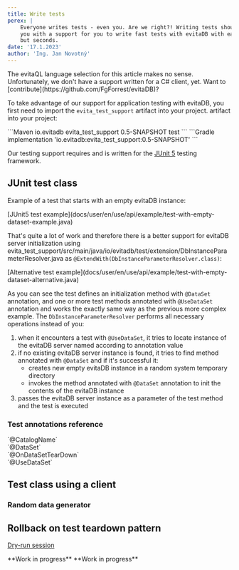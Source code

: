 ```yaml
---
title: Write tests
perex: |
    Everyone writes tests - even you. Are we right?! Writing tests should be a pleasure and that's why we try to provide 
    you with a support for you to write fast tests with evitaDB with ease. Your integration test shouldn't take minutes 
    but seconds.
date: '17.1.2023'
author: 'Ing. Jan Novotný'
---
```


<LanguageSpecific to="evitaql">
The evitaQL language selection for this article makes no sense.
</LanguageSpecific>

<LanguageSpecific to="csharp">
Unfortunately, we don't have a support written for a C# client, yet. Want to
[contribute](https://github.com/FgForrest/evitaDB)?
</LanguageSpecific>

<LanguageSpecific to="java">

To take advantage of our support for application testing with evitaDB, you first need to import the `evita_test_support`
artifact into your project. artifact into your project:

<CodeTabs>
<CodeTabsBlock>
```Maven
<dependency>
    <groupId>io.evitadb</groupId>
    <artifactId>evita_test_support</artifactId>
    <version>0.5-SNAPSHOT</version>
    <scope>test</scope>
</dependency>
```
</CodeTabsBlock>
<CodeTabsBlock>
```Gradle
implementation 'io.evitadb:evita_test_support:0.5-SNAPSHOT'
```
</CodeTabsBlock>
</CodeTabs>

Our testing support requires and is written for the [JUnit 5](https://junit.org/junit5/docs/current/user-guide/) testing
framework.

## JUnit test class

Example of a test that starts with an empty evitaDB instance:

<SourceCodeTabs>
[JUnit5 test example](docs/user/en/use/api/example/test-with-empty-dataset-example.java)
</SourceCodeTabs>

That's quite a lot of work and therefore there is a better support for evitaDB server initialization using 
<SourceClass>evita_test_support/src/main/java/io/evitadb/test/extension/DbInstanceParameterResolver.java</SourceClass>
as `@ExtendWith(DbInstanceParameterResolver.class)`:

<SourceCodeTabs>
[Alternative test example](docs/user/en/use/api/example/test-with-empty-dataset-alternative.java)
</SourceCodeTabs>

As you can see the test defines an initialization method with `@DataSet` annotation, and one or more test methods
annotated with `@UseDataSet` annotation and works the exactly same way as the previous more complex example.
The `DbInstanceParameterResolver` performs all necessary operations instead of you:

1. when it encounters a test with `@UseDataSet`, it tries to locate instance of the evitaDB server named according 
   to annotation value
2. if no existing evitaDB server instance is found, it tries to find method annotated with `@DataSet` and if it's 
   successful it:
    - creates new empty evitaDB instance in a random system temporary directory
    - invokes the method annotated with `@DataSet` annotation to init the contents of the evitaDB instance
3. passes the evitaDB server instance as a parameter of the test method and the test is executed

### Test annotations reference

<dl>
    <dt>`@CatalogName`</dt>
    <dd></dd>
    <dt>`@DataSet`</dt>
    <dd></dd>
    <dt>`@OnDataSetTearDown`</dt>
    <dd></dd>
    <dt>`@UseDataSet`</dt>
    <dd></dd>
</dl>

## Test class using a client

### Random data generator

## Rollback on test teardown pattern

[Dry-run session](write-data.md#dry-run-session)

</LanguageSpecific>

<LanguageSpecific to="graphql">
**Work in progress**
</LanguageSpecific>

<LanguageSpecific to="rest">
**Work in progress**
</LanguageSpecific>